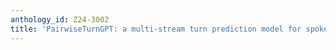 ```yaml
---
anthology_id: Z24-3002
title: 'PairwiseTurnGPT: a multi-stream turn prediction model for spoken dialogue'
---
```

